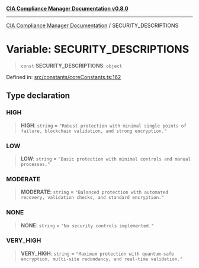 [**CIA Compliance Manager Documentation v0.8.0**](../README.md)

***

[CIA Compliance Manager Documentation](../globals.md) / SECURITY\_DESCRIPTIONS

# Variable: SECURITY\_DESCRIPTIONS

> `const` **SECURITY\_DESCRIPTIONS**: `object`

Defined in: [src/constants/coreConstants.ts:162](https://github.com/Hack23/cia-compliance-manager/blob/791b5a1b6e700c8b8480de209374e4cb1086330d/src/constants/coreConstants.ts#L162)

## Type declaration

### HIGH

> **HIGH**: `string` = `"Robust protection with minimal single points of failure, blockchain validation, and strong encryption."`

### LOW

> **LOW**: `string` = `"Basic protection with minimal controls and manual processes."`

### MODERATE

> **MODERATE**: `string` = `"Balanced protection with automated recovery, validation checks, and standard encryption."`

### NONE

> **NONE**: `string` = `"No security controls implemented."`

### VERY\_HIGH

> **VERY\_HIGH**: `string` = `"Maximum protection with quantum-safe encryption, multi-site redundancy, and real-time validation."`
